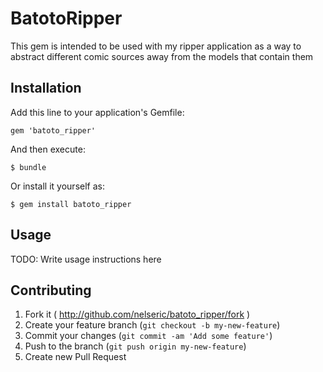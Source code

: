 # BatotoRipper

This gem is intended to be used with my ripper application as a way to abstract different comic sources away from the models that contain them

## Installation

Add this line to your application's Gemfile:

    gem 'batoto_ripper'

And then execute:

    $ bundle

Or install it yourself as:

    $ gem install batoto_ripper

## Usage

TODO: Write usage instructions here

## Contributing

1. Fork it ( http://github.com/nelseric/batoto_ripper/fork )
2. Create your feature branch (`git checkout -b my-new-feature`)
3. Commit your changes (`git commit -am 'Add some feature'`)
4. Push to the branch (`git push origin my-new-feature`)
5. Create new Pull Request
